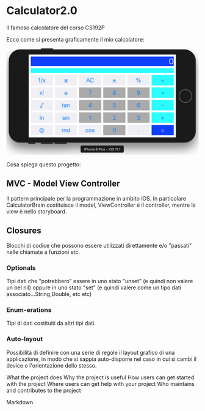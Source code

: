 # Calculator2.0
Il famoso calcolatore del corso CS192P

Ecco come si presenta graficamente il mio calcolatore:

![Immagine Calculator2.0](/Calculator2.0.png?raw=true "Calculator 2.0")

Cosa spiega questo progetto:

**MVC - Model View Controller**
-------------------------------
Il pattern principale per la programmazione in ambito iOS. In particolare CalculatorBrain costituisce il model, ViewController è il controller, mentre la view è nello storyboard.

**Closures**
------------
Blocchi di codice che possono essere utilizzati direttamente e/o "passati" nelle chiamate a funzioni etc.

### **Optionals**

Tipi dati che "potrebbero" essere in uno stato "unset" (e quindi non valere un bel nil) oppure in uno stato "set" (e quindi valere come un tipo dati associato...String,Double, etc etc) 

### **Enum-erations**

Tipi di dati costituiti da altri tipi dati.

### **Auto-layout**

Possibilità di definire con una serie di regole il layout grafico di una applicazione, in modo che si sappia auto-disporre nel caso in cui si cambi il device o l'orientazione dello stesso.

What the project does
Why the project is useful
How users can get started with the project
Where users can get help with your project
Who maintains and contributes to the project

Markdown

